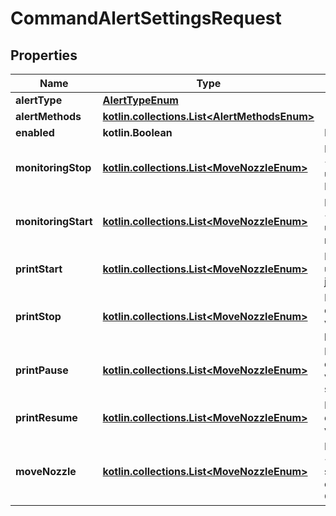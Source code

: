 
# CommandAlertSettingsRequest

## Properties
Name | Type | Description | Notes
------------ | ------------- | ------------- | -------------
**alertType** | [**AlertTypeEnum**](AlertTypeEnum.md) |  | 
**alertMethods** | [**kotlin.collections.List&lt;AlertMethodsEnum&gt;**](AlertMethodsEnum.md) |  |  [optional]
**enabled** | **kotlin.Boolean** | Enable or disable this alert type |  [optional]
**monitoringStop** | [**kotlin.collections.List&lt;MoveNozzleEnum&gt;**](MoveNozzleEnum.md) | Fires on &lt;strong&gt;MonitoringStop&lt;strong&gt; updates.   Helps debug unexpected Print Nanny crashes. |  [optional]
**monitoringStart** | [**kotlin.collections.List&lt;MoveNozzleEnum&gt;**](MoveNozzleEnum.md) | Fires on &lt;strong&gt;MonitoringStop&lt;/strong&gt; updates. Helpful if you want to confirm monitoring started without a problem. |  [optional]
**printStart** | [**kotlin.collections.List&lt;MoveNozzleEnum&gt;**](MoveNozzleEnum.md) | Fires on &lt;strong&gt;StartPrint&lt;/strong&gt; updates. Get notified as soon as a print job finishes.  |  [optional]
**printStop** | [**kotlin.collections.List&lt;MoveNozzleEnum&gt;**](MoveNozzleEnum.md) | Fires on &lt;strong&gt;PrintStart&lt;/strong&gt; command status changes. Helpful for verifying a print job started without a problem. |  [optional]
**printPause** | [**kotlin.collections.List&lt;MoveNozzleEnum&gt;**](MoveNozzleEnum.md) | Fires on &lt;strong&gt;PausePrint&lt;/strong&gt; command status changes. Helpful for verifying a print was paused successfully. |  [optional]
**printResume** | [**kotlin.collections.List&lt;MoveNozzleEnum&gt;**](MoveNozzleEnum.md) | Fires on &lt;strong&gt;ResumePrint&lt;/strong&gt; command status changes Helpful for verifying a print was resumed. |  [optional]
**moveNozzle** | [**kotlin.collections.List&lt;MoveNozzleEnum&gt;**](MoveNozzleEnum.md) | Fires on &lt;strong&gt;MoveNozzle&lt;/strong&gt;command status changes. Helpful for debugging connectivity between Print Nanny and OctoPrint |  [optional]



